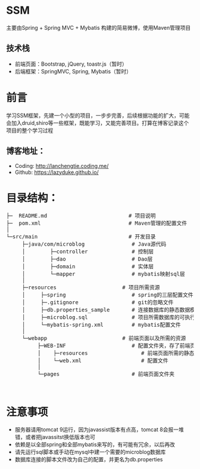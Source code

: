 # SSM
主要由Spring + Spring MVC + Mybatis 构建的简易微博，使用Maven管理项目
## 技术栈
* 前端页面：Bootstrap, jQuery, toastr.js（暂时）
* 后端框架：SpringMVC, Spring, Mybatis（暂时）
# 前言
学习SSM框架，先建一个小型的项目，一步步完善，后续根据功能的扩大，可能会加入druid,shiro等一些框架，既能学习，又能完善项目。打算在博客记录这个项目的整个学习过程
  ## 博客地址：
  * Coding: http://lanchengtie.coding.me/
  * Github: https://lazyduke.github.io/
# 目录结构：
<pre>
├─  README.md                          # 项目说明
├─  pom.xml                            # Maven管理的配置文件
│
└─src/main                             # 开发目录
     ├─java/com/microblog               # Java源代码
     │        ├─controller              # 控制层
     │        ├─dao                     # Dao层
     │        ├─domain                  # 实体层
     │        └─mapper                  # mybatis映射sql层
     │
     ├─resources                     # 项目所需资源
     │     ├─spring                     # spring的三层配置文件
     │     ├─.gitignore                 # git的忽略文件
     │     ├─db.properties_sample       # 连接数据库的静态数据模板
     │     ├─microblog.sql              # 项目所需数据库的可执行sql文件
     │     └─mybatis-spring.xml         # mybatis配置文件
     │
     └─webapp                        # 前端页面以及所需的资源
          ├─WEB-INF                     # 配置文件夹，存了前端页面所需的静态资源和
          │    ├─resources                 # 前端页面所需的静态资源
          │    └─web.xml                   # 配置文件
          │
          └─pages                       # 前端页面文件夹
</pre>     
# 注意事项
* 服务器请用tomcat 9运行，因为javassist版本有点高，tomcat 8会报一堆错，或者把javassitst换低版本也可
* 依赖是以全部spring和全部mybatis来写的，有可能有冗余，以后再改
* 请先运行sql脚本或手动在mysql中建一个需要的microblog数据库
* 数据库连接的脚本文件改为自己的配置，并更名为db.properties
